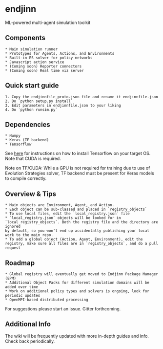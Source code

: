 # endjinn
ML-powered multi-agent simulation toolkit

## Components

    * Main simulation runner
    * Prototypes for Agents, Actions, and Environments
    * Built-in ES solver for policy networks
    * Javascript action service
    * (Coming soon) Reporter connectors
    * (Coming soon) Real time viz server

## Quick start guide

    1. Copy the endjinnfile_proto.json file and rename it endjinnfile.json
    2. Do `python setup.py install`
    3. Edit parameters in endjinnfile.json to your liking
    4. Do `python runsim.py`

## Dependencies

    * Numpy
    * Keras (TF backend)
    * Tensorflow

See [here](https://www.tensorflow.org/install/) for instructions on how to install Tensorflow on your target OS. Note that CUDA is required.

Note on TF/CUDA: While a GPU is not required for training due to use of
Evolution Strategies solver, TF backend must be present for Keras models
to compile correctly.

## Overview & Tips

    * Main objects are Environment, Agent, and Action.
    * Each object can be sub-classed and placed in `registry_objects`
    * To use local files, edit the `local_registry.json` file
    * `local_registry.json` objects will be looked for in `local_registry_objects`. Both the registry file and the directory are ignored
    by default, so you won't end up accidentally publishing your local work to the main repo.
    * To add a global object (Action, Agent, Environment), edit the registry, make sure all files are in `registry_objects`, and do a pull request

## Roadmap

    * Global registry will eventually get moved to Endjinn Package Manager (EPM)
    * Additional Object Packs for different simulation domains will be added over time
    * Work on additional policy types and solvers is ongoing, look for periodic updates
    * OpenMPI-based distributed processing

For suggestions please start an issue. Gitter forthcoming.

## Additional Info

The wiki will be frequently updated with more in-depth guides and info. Check back periodically.

